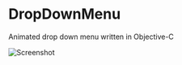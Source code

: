# DropDownMenu
Animated drop down menu written in Objective-C


![Screenshot](https://github.com/oduwa/DropDownMenu/blob/master/screen.png)
